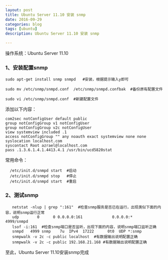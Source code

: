 ```yaml
---
layout: post
title: Ubuntu Server 11.10 安装 snmp
date: 2016-09-29
categories: blog
tags: [ubuntu]
description: Ubuntu Server 11.10 安装 snmp

---
```


操作系统：Ubuntu Server 11.10

### 1、安装配置snmp

`sudo apt-get install snmp snmpd   #安装，根据提示输入y即可`

`sudo mv /etc/snmp/snmpd.conf  /etc/snmp/snmpd.confbak  #备份原有配置文件`

`sudo vi /etc/snmp/snmpd.conf  #新建配置文件`

添加以下内容：

    com2sec notConfigUser default public
    group notConfigGroup v1 notConfigUser
    group notConfigGroup v2c notConfigUser
    view systemview included .1
    access notConfigGroup "" any noauth exact systemview none none
    syslocation localhost.com
    syscontact Root azrael@localhost.com
    pass .1.3.6.1.4.1.4413.4.1 /usr/bin/ucd5820stat

常用命令：

      /etc/init.d/snmpd start  #启动
      /etc/init.d/snmpd stop   #停止
      /etc/init.d/snmpd start  #重启


### 2、测试snmp

       netstat -nlup | grep ":161"  #检查snmp服务是否已在运行，出现类似下面的内容，说明snmp运行正常
       udp        0      0 0.0.0.0:161             0.0.0.0:*                           4999/snmpd
       lsof -i:161  #检查snmp端口是否监听，出现下面的内容，说明snmp端口监听正确
       snmpd   4999 snmp    7u  IPv4  17222      0t0  UDP *:snmp
       snmpwalk -v 2c -c public localhost  #有数据输出说明配置正确
       snmpwalk -v 2c -c public 192.168.21.168 #有数据输出说明配置正确

至此，Ubuntu Server 11.10安装snmp完成